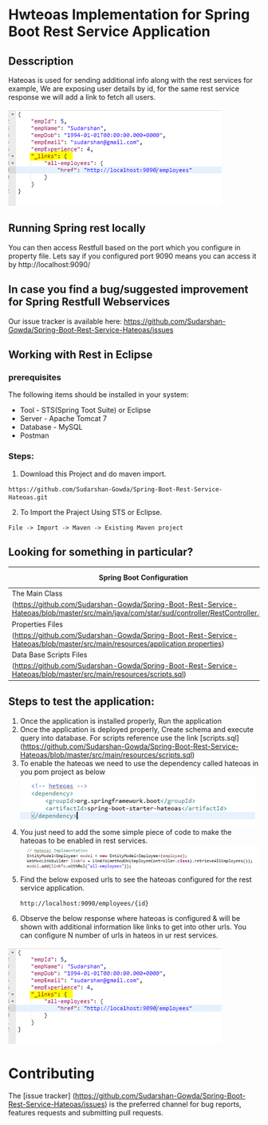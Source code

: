 # Hwteoas Implementation for Spring Boot Rest Service Application

## Desscription
Hateoas is used for sending additional info along with the rest services for example, We are exposing user details by id, for the same rest service response we will add a link to fetch all users.

<img src="docs/picture3.png">

## Running Spring rest locally

You can then access Restfull based on the port which you configure in property file. Lets say if you configured port 9090 means
you can access it by http://localhost:9090/

## In case you find a bug/suggested improvement for Spring Restfull Webservices
Our issue tracker is available here: https://github.com/Sudarshan-Gowda/Spring-Boot-Rest-Service-Hateoas/issues


## Working with Rest in Eclipse

### prerequisites
The following items should be installed in your system:
* Tool - STS(Spring Toot Suite) or Eclipse
* Server - Apache Tomcat 7
* Database - MySQL
* Postman

### Steps:

1) Download this Project and do maven import.
```
https://github.com/Sudarshan-Gowda/Spring-Boot-Rest-Service-Hateoas.git
```
2) To Import the Praject Using STS or Eclipse.
```
File -> Import -> Maven -> Existing Maven project
```


## Looking for something in particular?

|Spring Boot Configuration | Class or Java property files  |
|--------------------------|---|
|The Main Class | [EmployeeController]
(https://github.com/Sudarshan-Gowda/Spring-Boot-Rest-Service-Hateoas/blob/master/src/main/java/com/star/sud/controller/RestController.java) |
|Properties Files | [application.properties]
(https://github.com/Sudarshan-Gowda/Spring-Boot-Rest-Service-Hateoas/blob/master/src/main/resources/application.properties) |
|Data Base Scripts Files | [scripts.sql]
(https://github.com/Sudarshan-Gowda/Spring-Boot-Rest-Service-Hateoas/blob/master/src/main/resources/scripts.sql) |

## Steps to test the application:

1) Once the application is installed properly, Run the application
2) Once the application is deployed properly, Create schema and execute query into database. 
   For scripts reference use the link [scripts.sql]
   (https://github.com/Sudarshan-Gowda/Spring-Boot-Rest-Service-Hateoas/blob/master/src/main/resources/scripts.sql)
3) To enable the hateoas we need to use the dependency called hateoas in you pom project as below
    <img src="docs/picture2.png">
4) You just need to add the some simple piece of code to make the hateoas to be enabled in rest services.
   <img src="docs/picture1.png">
5) Find the below exposed urls to see the hateoas configured for the rest service application.
	```	
	http://localhost:9090/employees/{id}
 
	```
6) Observe the below response where hateoas is configured & will be shown with additional information like links to get into other urls.
You can configure N number of urls in hateos in ur rest services.
<img src="docs/picture3.png">
   
# Contributing

The [issue tracker]
(https://github.com/Sudarshan-Gowda/Spring-Boot-Rest-Service-Hateoas/issues) is the preferred channel for bug reports, features requests and submitting pull requests.

